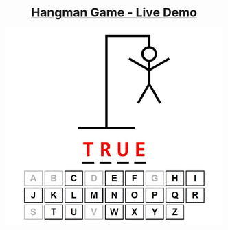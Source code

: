 <h1 align="center"><a href="https://hangmangamez.vercel.app/">Hangman Game - Live Demo</a></h2>
<img alt="Developer Portfolio" src="https://raw.githubusercontent.com/oguzhanuyanik-sr/hangman-game/master/screenshot.jpg" />
